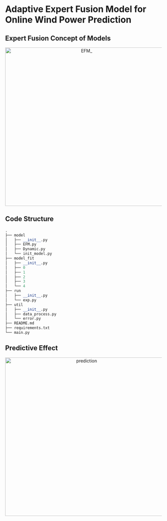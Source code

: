 # Adaptive Expert Fusion Model for Online Wind Power Prediction

## Expert Fusion Concept of Models<br/>
<div style="text-align: center">
<img width="508" alt="EFM_" src="https://github.com/user-attachments/assets/10af3381-81a4-419c-8d6e-dafe364546b7">
</div>

## Code Structure

```python
.
├── model
│   ├── __init__.py
│   ├── EFM.py
│   ├── Dynamic.py
│   └── init_model.py
├── model_fit
│   ├── __init__.py
│   ├── 0
│   ├── 1
│   ├── 2
│   ├── 3
│   └── 4
├── run
│   ├── __init__.py
│   └── exp.py
├── util
│   ├── __init__.py
│   ├── data_process.py
│   └── error.py
├── README.md
├── requirements.txt
└── main.py
```

## Predictive Effect<br/>
<div style="text-align: center">
<img width="508" alt="prediction" src="https://github.com/user-attachments/assets/2e81cf8b-5727-48dd-b568-51bc85b681ff">
</div>
